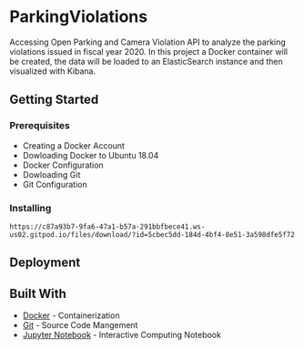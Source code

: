 # ParkingViolations
Accessing Open Parking and Camera Violation API to analyze the parking violations issued in fiscal year 2020. In this project a Docker container will be created, the data will be loaded to an ElasticSearch instance and then visualized with Kibana.

## Getting Started

### Prerequisites

- Creating a Docker Account 
- Dowloading Docker to Ubuntu 18.04 
- Docker Configuration
- Dowloading Git 
- Git Configuration 


### Installing
```
https://c87a93b7-9fa6-47a1-b57a-291bbfbece41.ws-us02.gitpod.io/files/download/?id=5cbec5dd-184d-4bf4-8e51-3a598dfe5f72
```

## Deployment



## Built With

* [Docker](https://hub.docker.com/r/benitad/bigdata1) - Containerization
* [Git](https://git-scm.com//) - Source Code Mangement 
* [Jupyter Notebook](https://jupyter.org/) - Interactive Computing Notebook

